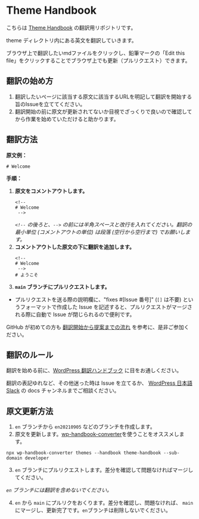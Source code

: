 # Theme Handbook

こちらは [Theme Handbook](https://developer.wordpress.org/themes/) の翻訳用リポジトリです。

theme ディレクトリ内にある英文を翻訳していきます。

ブラウザ上で翻訳したいmdファイルをクリックし、鉛筆マークの「Edit this file」をクリックすることでブラウザ上でも更新（プルリクエスト）できます。

## 翻訳の始め方

1. 翻訳したいページに該当する原文に該当するURLを明記して翻訳を開始する旨のIssueを立ててください。
2. 翻訳開始の前に原文が更新されてないか目視でざっくりで良いので確認してから作業を始めていただけると助かります。

## 翻訳方法

__原文例：__

```
# Welcome
```

__手順：__

1.  __原文をコメントアウトします。__
    ```
    <!-- 
    # Welcome
     -->
    ```
    _`<!--` の後ろと、`-->` の前には半角スペースと改行を入れてください。翻訳の最小単位 (コメントアウトの単位) は段落 (空行から空行まで) でお願いします。_
2.  __コメントアウトした原文の下に翻訳を追加します。__
    ```
    <!-- 
    # Welcome
     -->
    # ようこそ
    ```
3.  __`main` ブランチにプルリクエストします。__
  * プルリクエストを送る際の説明欄に、"fixes #[Issue 番号]" (`[]` は不要) というフォーマットで作成した Issue を記述すると、プルリクエストがマージされる際に自動で Issue が閉じられるので便利です。

GitHub が初めての方も [翻訳開始から提案までの流れ](https://github.com/jawordpressorg/community-handbook/wiki/%E7%BF%BB%E8%A8%B3%E9%96%8B%E5%A7%8B%E3%81%8B%E3%82%89%E6%8F%90%E6%A1%88%E3%81%BE%E3%81%A7%E3%81%AE%E6%B5%81%E3%82%8C) を参考に、是非ご参加ください。

## 翻訳のルール

翻訳を始める前に、[WordPress 翻訳ハンドブック](https://ja.wordpress.org/team/handbook/translation/) に目をお通しください。

翻訳の表記ゆれなど、その他迷った時は Issue を立てるか、 [WordPress 日本語 Slack](http://bit.ly/join-wordslack) の docs チャンネルまでご相談ください。

## 原文更新方法

1.  `en` ブランチから `en20210905` などのブランチを作成します。
2.  原文を更新します。[wp-handbook-converter](https://github.com/mirucon/wp-handbook-converter)を使うことをオススメします。

`npx wp-handbook-converter themes --handbook theme-handbook --sub-domain developer`

3.  `en` ブランチにプルリクエストします。差分を確認して問題なければマージしてください。

_`en` ブランチには翻訳を含めないでください。_

4. `en` から `main` にプルリクをおくります。差分を確認し、問題なければ、 `main` にマージし、更新完了です。`en`ブランチは削除しないでください。
